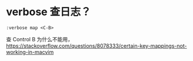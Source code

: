 # verbose 查日志？



```
:verbose map <C-B>
```

查 Control B 为什么不能用，
https://stackoverflow.com/questions/8078333/certain-key-mappings-not-working-in-macvim